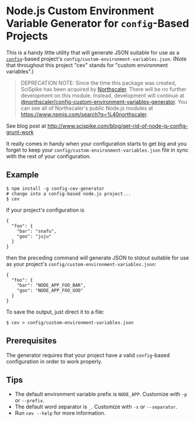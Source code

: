 # Node.js Custom Environment Variable Generator for `config`-Based Projects

This is a handy little utility that will generate JSON suitable for use as a [`config`](https://www.npmjs.com/package/config)-based project's `config/custom-environment-variables.json`.  (Note that throughout this project "cev" stands for "custom environment variables".)

> DEPRECATION NOTE:
> Since the time this package was created, SciSpike has been acquired by [Northscaler](https://www.northscaler.com).
> There will be no further development on this module.
> Instead, development will continue at [@northscaler/config-custom-environment-variables-generator](https://www.npmjs.com/package/@northscaler/config-custom-environment-variables-generator).
> You can see all of Northscaler's public Node.js modules at https://www.npmjs.com/search?q=%40northscaler.

See blog post at http://www.scispike.com/blog/get-rid-of-node-js-config-grunt-work

It really comes in handy when your configuration starts to get big and you forget to keep
your `config/custom-environment-variables.json` file in sync with the rest of your configuration.

## Example
```
$ npm install -g config-cev-generator
# change into a config-based node.js project...
$ cev
```
If your project's configuration is
```
{
  "foo": {
    "bar": "snafu",
    "goo": "juju"
  }
}
```
then the preceding command will generate JSON to stdout suitable for use as your project's `config/custom-environment-variables.json`:
```
{
  "foo": {
    "bar": "NODE_APP_FOO_BAR",
    "goo": "NODE_APP_FOO_GOO"
  }
}
```

To save the output, just direct it to a file:

`$ cev > config/custom-environment-variables.json`

## Prerequisites

The generator requires that your project have a valid `config`-based configuration in order to work properly.

## Tips
 - The default environment variable prefix is `NODE_APP`.  Customize with `-p` or `--prefix`.
 - The default word separator is `_`.  Customize with `-s` or `--separator`.
 - Run `cev --help` for more information.
